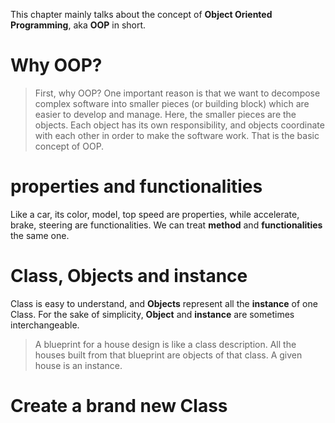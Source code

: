 This chapter mainly talks about the concept of **Object Oriented Programming**, aka **OOP** in short.

# Why OOP?

> First, why OOP? One important reason is that we want to decompose complex software into smaller pieces (or building block) which are easier to develop and manage. Here, the smaller pieces are the objects. Each object has its own responsibility, and objects coordinate with each other in order to make the software work. That is the basic concept of OOP.

# properties and functionalities

Like a car, its color, model, top speed are properties, while accelerate, brake, steering are functionalities. We can treat **method** and **functionalities** the same one.

# Class, Objects and instance

Class is easy to understand, and **Objects** represent all the **instance** of one Class. For the sake of simplicity, **Object** and **instance** are sometimes interchangeable.

> A blueprint for a house design is like a class description. All the houses built from that blueprint are objects of that class. A given house is an instance.

# Create a brand new Class

